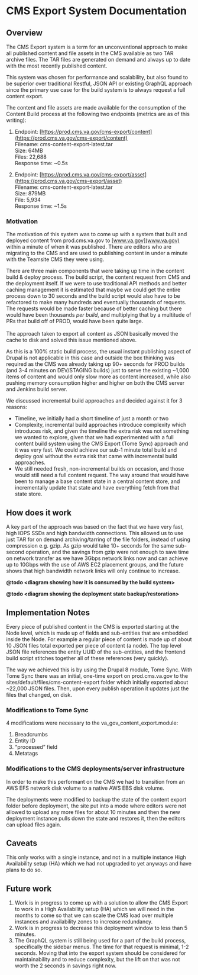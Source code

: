 # CMS Export System Documentation


## Overview

The CMS Export system is a term for an unconventional approach to make all published content and file assets in the CMS available as two TAR archive files. The TAR files are generated on demand and always up to date with the most recently published content. 

This system was chosen for performance and scalability, but also found to be superior over traditional Restful, JSON API or existing GraphQL approach since the primary use case for the build system is to always request a full content export. 

The content and file assets are made available for the consumption of the Content Build process at the following two endpoints (metrics are as of this writing):

1. Endpoint: [https://prod.cms.va.gov/cms-export/content](https://prod.cms.va.gov/cms-export/content) \
Filename: cms-content-export-latest.tar \
Size: 64MB \
Files: 22,688  \
Response time: ~0.5s 

2. Endpoint: [https://prod.cms.va.gov/cms-export/asset](https://prod.cms.va.gov/cms-export/asset) \
Filename: cms-content-export-latest.tar \
Size: 879MB \
File: 5,934 \
Response time: ~1.5s


### Motivation

The motivation of this system was to come up with a system that built and deployed content from prod.cms.va.gov to [www.va.gov](www.va.gov) within a minute of when it was published. There are editors who are migrating to the CMS and are used to publishing content in under a minute with the Teamsite CMS they were using. 

There are three main components that were taking up time in the content build & deploy process. The build script, the content request from CMS and the deployment itself. If we were to use traditional API methods and better caching management it is estimated that maybe we could get the entire process down to 30 seconds and the build script would also have to be refactored to make many hundreds and eventually thousands of requests. The requests would be made faster because of better caching but there would have been thousands _per build_, and multiplying that by a multitude of PRs that build off of PROD, would have been quite large.  \
 \
The approach taken to export all content as JSON basically moved the cache to disk and solved this issue mentioned above. 

As this is a 100% static build process, the usual instant publishing aspect of Drupal is not applicable in this case and outside the box thinking was required as the CMS was already taking up 90+ seconds for PROD builds (and 3-4 minutes on DEV/STAGING builds) just to serve the existing ~1,000 items of content and would only slow more as content increased, while also pushing memory consumption higher and higher on both the CMS server and Jenkins build server.

We discussed incremental build approaches and decided against it for 3 reasons:

*   Timeline, we initially had a short timeline of just a month or two
*   Complexity, incremental build approaches introduce complexity which introduces risk, and given the timeline the extra risk was not something we wanted to explore, given that we had experimented with a full content build system using the CMS Export (Tome Sync) approach and it was very fast. We could achieve our sub-1 minute total build and deploy goal without the extra risk that came with incremental build approaches. 
*   We still needed fresh, non-incremental builds on occasion, and those would still need a full content request. The way around that would have been to manage a base content state in a central content store, and incrementally update that state and have everything fetch from that state store. 


## How does it work

A key part of the approach was based on the fact that we have very fast, high IOPS SSDs and high bandwidth connections. This allowed us to use just TAR for on demand archiving/tarring of the file folders, instead of using compression e.g. gzip. As gzip would take 10+ seconds for the same sub-second operation, and the savings from gzip were not enough to save time on network transfer as we have 3Gbps network links now and can achieve up to 10Gbps with the use of AWS EC2 placement groups, and the future shows that high bandwidth network links will only continue to increase. 

**@todo &lt;diagram showing how it is consumed by the build system>**

**@todo &lt;diagram showing the deployment state backup/restoration>**


## Implementation Notes

Every piece of published content in the CMS is exported starting at the Node level, which is made up of fields and sub-entities that are embedded inside the Node. For example a regular piece of content is made up of about 10 JSON files total exported per piece of content (a node). The top level JSON file references the entity UUID of the sub-entities, and the frontend build script stitches together all of these references (very quickly).

The way we achieved this is by using the Drupal 8 module, Tome Sync. With Tome Sync there was an initial, one-time export on prod.cms.va.gov to the sites/default/files/cms-content-export folder which initially exported about ~22,000 JSON files. Then, upon every publish operation it updates just the files that changed, on disk.

### Modifications to Tome Sync

4 modifications were necessary to the va_gov_content_export.module:

1. Breadcrumbs
2. Entity ID
3. “processed” field
4. Metatags

### Modifications to the CMS deployments/server infrastructure

In order to make this performant on the CMS we had to transition from an AWS EFS network disk volume to a native AWS EBS disk volume. 

The deployments were modified to backup the state of the content export folder before deployment, the site put into a mode where editors were not allowed to upload any more files for about 10 minutes and then the new deployment instance pulls down the state and restores it, then the editors can upload files again.

## Caveats

This only works with a single instance, and not in a multiple instance High Availability setup (HA) which we had not upgraded to yet anyways and have plans to do so. 

## Future work

1. Work is in progress to come up with a solution to allow the CMS Export to work in a High Availability setup (HA) which we will need in the months to come so that we can scale the CMS load over multiple instances and availability zones to increase redundancy. 
2. Work is in progress to decrease this deployment window to less than 5 minutes. 
3. The GraphQL system is still being used for a part of the build process, specifically the sidebar menus. The time for that request is minimal, 1-2 seconds. Moving that into the export system should be considered for maintainability and to reduce complexity, but the lift on that was not worth the 2 seconds in savings right now. 
